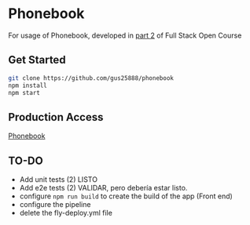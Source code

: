 # Phonebook

For usage of Phonebook, developed in [part 2](<https://fullstackopen.com/es/part2>) of Full Stack Open Course

## Get Started

```sh
git clone https://github.com/gus25888/phonebook
npm install
npm start
```

## Production Access

[Phonebook](<https://phonebook-backend-frosty-sound-5653.fly.dev/api/persons>)

## TO-DO

- Add unit tests (2) LISTO
- Add e2e tests (2) VALIDAR, pero debería estar listo.
- configure `npm run build` to create the build of the app (Front end)
- configure the pipeline
- delete the fly-deploy.yml file

